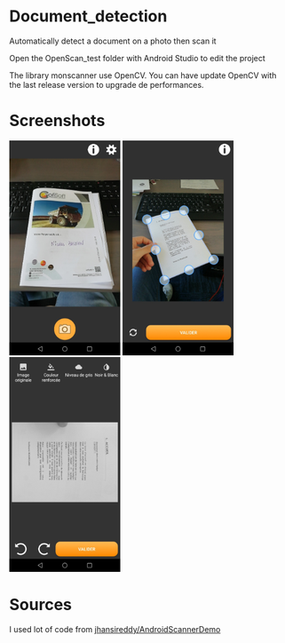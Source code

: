 # Document_detection
Automatically detect a document on a photo then scan it

Open the OpenScan_test folder with Android Studio to edit the project

The library monscanner use OpenCV. You can have update OpenCV with the last release version to upgrade de performances.

# Screenshots
<img src="screenshots/appareilperso.jpg" width=200px/>
<img src="screenshots/contours.jpg" width=200px/>
<img src="screenshots/filtres.jpg" width=200px/>

# Sources
I used lot of code from <a href="https://github.com/jhansireddy/AndroidScannerDemo">jhansireddy/AndroidScannerDemo</a>
